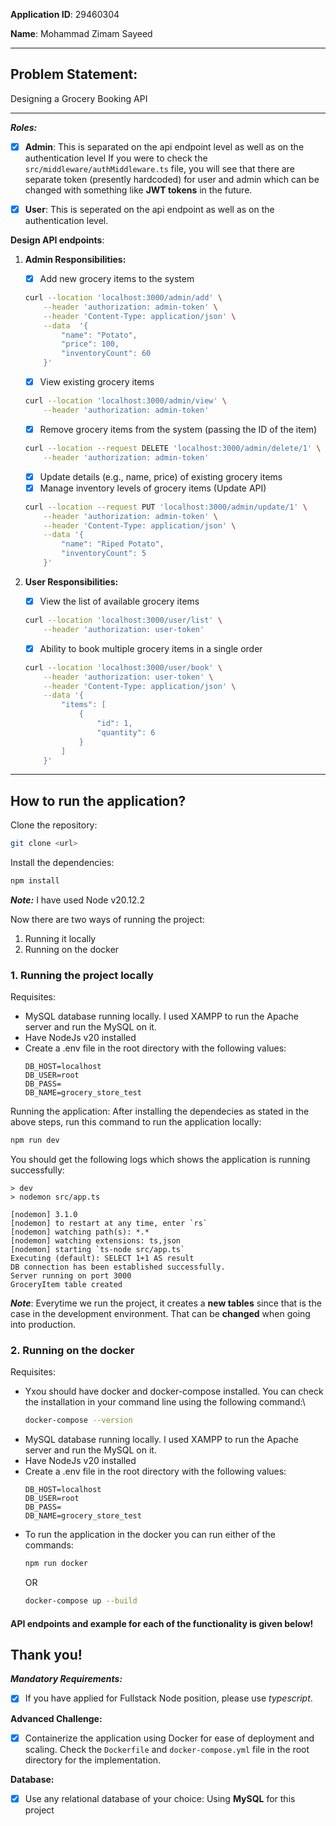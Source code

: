 
**Application ID**: 29460304

**Name**: Mohammad Zimam Sayeed
___

## Problem Statement:
Designing a Grocery Booking API
___

***Roles:***
- [x] **Admin**: This is separated on the api endpoint level as well as on the authentication level
If you were to check the ```src/middleware/authMiddleware.ts``` file, you will see that there are separate token (presently hardcoded) for user and admin which can be changed with something like **JWT tokens** in the future. 
- [x] **User**: This is seperated on the api endpoint as well as on the authentication level. 


**Design API endpoints**:

1. **Admin Responsibilities:**
	- [x] Add new grocery items to the system
	```bash
	curl --location 'localhost:3000/admin/add' \
		--header 'authorization: admin-token' \
		--header 'Content-Type: application/json' \
		--data  '{
			"name": "Potato",
			"price": 100,
			"inventoryCount": 60
		}'
	```
	- [x] View existing grocery items
	```bash
	curl --location 'localhost:3000/admin/view' \
		--header 'authorization: admin-token'
	```
	- [x] Remove grocery items from the system (passing the ID of the item)
	```bash
	curl --location --request DELETE 'localhost:3000/admin/delete/1' \
		--header 'authorization: admin-token'
	```
	- [x] Update details (e.g., name, price) of existing grocery items
	- [x] Manage inventory levels of grocery items (Update API)
	```bash
	curl --location --request PUT 'localhost:3000/admin/update/1' \
		--header 'authorization: admin-token' \
		--header 'Content-Type: application/json' \
		--data '{
		    "name": "Riped Potato",
		    "inventoryCount": 5
		}'
	```

2. **User Responsibilities:**
	- [x] View the list of available grocery items
	```bash
	curl --location 'localhost:3000/user/list' \
		--header 'authorization: user-token'
	```
	- [x] Ability to book multiple grocery items in a single order
	```bash
	curl --location 'localhost:3000/user/book' \
		--header 'authorization: user-token' \
		--header 'Content-Type: application/json' \
		--data '{
		    "items": [
		        {
		            "id": 1,
		            "quantity": 6
		        }
		    ]
		}'
	```
___

## How to run the application?
Clone the repository:
```bash
git clone <url>
```
Install the dependencies:
```bash
npm install
```
***Note:*** I have used Node v20.12.2

Now there are two ways of running the project:
1. Running it locally
2. Running on the docker

### 1. Running the project locally
Requisites:
- MySQL database running locally. I used XAMPP to run the Apache server and run the MySQL on it. 
- Have NodeJs v20 installed
- Create a .env file in the root directory with the following values:
	```
	DB_HOST=localhost
	DB_USER=root
	DB_PASS=
	DB_NAME=grocery_store_test
	```

Running the application:
After installing the dependecies as stated in the above steps, run this command to run the application locally:
```bash
npm run dev
```
You should get the following logs which shows the application is running successfully:
```
> dev
> nodemon src/app.ts

[nodemon] 3.1.0
[nodemon] to restart at any time, enter `rs`
[nodemon] watching path(s): *.*
[nodemon] watching extensions: ts,json
[nodemon] starting `ts-node src/app.ts`
Executing (default): SELECT 1+1 AS result
DB connection has been established successfully.
Server running on port 3000
GroceryItem table created
```
***Note***: Everytime we run the project, it creates a **new tables** since that is the case in the development environment. That can be **changed** when going into production.

### 2. Running on the docker
Requisites:
- Yxou should have docker and docker-compose installed. You can check the installation in your command line using the following command:\
	```bash
	docker-compose --version
	```
- MySQL database running locally. I used XAMPP to run the Apache server and run the MySQL on it.
- Have NodeJs v20 installed
- Create a .env file in the root directory with the following values:
    ```
    DB_HOST=localhost
    DB_USER=root
    DB_PASS=
    DB_NAME=grocery_store_test
    ```
- To run the application in the docker you can run either of the commands:
	```bash
	npm run docker 
	```
	OR
	```bash
	docker-compose up --build
	```

#### API endpoints and example for each of the functionality is given below!

## Thank you!


***Mandatory Requirements:***

- [x] If you have applied for Fullstack Node position, please use *typescript*.




**Advanced Challenge:**
- [x] Containerize the application using Docker for ease of deployment and scaling.
Check the `Dockerfile` and `docker-compose.yml` file in the root directory for the implementation. 

**Database:**
- [x] Use any relational database of your choice:
	Using **MySQL** for this project